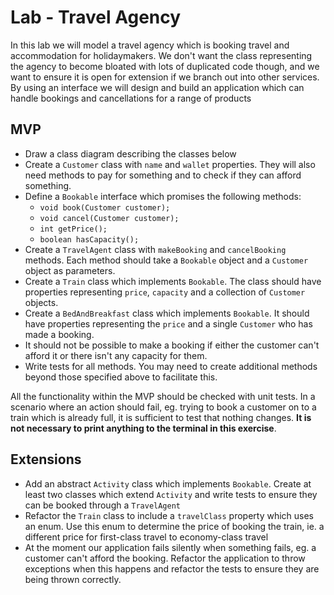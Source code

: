# Lab - Travel Agency

In this lab we will model a travel agency which is booking travel and accommodation for holidaymakers. We don't want the class representing the agency to become bloated with lots of duplicated code though, and we want to ensure it is open for extension if we branch out into other services. By using an interface we will design and build an application which can handle bookings and cancellations for a range of products

## MVP

- Draw a class diagram describing the classes below
- Create a `Customer` class with `name` and `wallet` properties. They will also need methods to pay for something and to check if they can afford something.
- Define a `Bookable` interface which promises the following methods:
	- `void book(Customer customer);`
	- `void cancel(Customer customer);`
	- `int getPrice();`
	- `boolean hasCapacity();`
- Create a `TravelAgent` class with `makeBooking` and `cancelBooking` methods. Each method should take a `Bookable` object and a `Customer` object as parameters.
- Create a `Train` class which implements `Bookable`. The class should have properties representing `price`, `capacity` and a collection of `Customer` objects.
- Create a `BedAndBreakfast` class which implements `Bookable`. It should have properties representing the `price` and a single `Customer` who has made a booking.
- It should not be possible to make a booking if either the customer can't afford it or there isn't any capacity for them.
- Write tests for all methods. You may need to create additional methods beyond those specified above to facilitate this.

All the functionality within the MVP should be checked with unit tests. In a scenario where an action should fail, eg. trying to book a customer on to a train which is already full, it is sufficient to test that nothing changes. **It is not necessary to print anything to the terminal in this exercise**.



## Extensions

- Add an abstract `Activity` class which implements `Bookable`. Create at least two classes which extend `Activity` and write tests to ensure they can be booked through a `TravelAgent`
- Refactor the `Train` class to include a `travelClass` property which uses an enum. Use this enum to determine the price of booking the train, ie. a different price for first-class travel to economy-class travel
- At the moment our application fails silently when something fails, eg. a customer can't afford the booking. Refactor the application to throw exceptions when this happens and refactor the tests to ensure they are being thrown correctly.